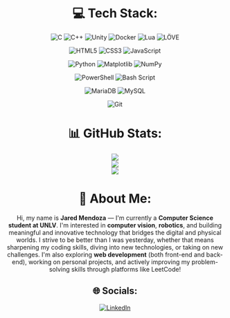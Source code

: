 <div align="center">

# 💻 Tech Stack:

<!-- Programming Languages -->
![C](https://img.shields.io/badge/c-%2300599C.svg?style=for-the-badge&logo=c&logoColor=white)
![C++](https://img.shields.io/badge/c++-%2300599C.svg?style=for-the-badge&logo=c%2B%2B&logoColor=white) 
![Unity](https://img.shields.io/badge/Unity-100000?style=for-the-badge&logo=unity&logoColor=white)
![Docker](https://img.shields.io/badge/Docker-2496ED?style=for-the-badge&logo=docker&logoColor=white)
![Lua](https://img.shields.io/badge/Lua-2C2D72?style=for-the-badge&logo=lua&logoColor=white)
![LÖVE](https://img.shields.io/badge/LÖVE-000000?style=for-the-badge&logo=love&logoColor=ff69b4)

![HTML5](https://img.shields.io/badge/html5-%23E34F26.svg?style=for-the-badge&logo=html5&logoColor=white) 
![CSS3](https://img.shields.io/badge/css3-%231572B6.svg?style=for-the-badge&logo=css3&logoColor=white) 
![JavaScript](https://img.shields.io/badge/javascript-%23323330.svg?style=for-the-badge&logo=javascript&logoColor=%23F7DF1E)

<!-- Libraries/Tools -->
![Python](https://img.shields.io/badge/python-3670A0?style=for-the-badge&logo=python&logoColor=ffdd54) 
![Matplotlib](https://img.shields.io/badge/Matplotlib-%23ffffff.svg?style=for-the-badge&logo=Matplotlib&logoColor=black) 
![NumPy](https://img.shields.io/badge/numpy-%23013243.svg?style=for-the-badge&logo=numpy&logoColor=white) 

<!-- Shell / Scripting -->
![PowerShell](https://img.shields.io/badge/PowerShell-%235391FE.svg?style=for-the-badge&logo=powershell&logoColor=white) 
![Bash Script](https://img.shields.io/badge/bash_script-%23121011.svg?style=for-the-badge&logo=gnu-bash&logoColor=white)

<!-- Databases -->
![MariaDB](https://img.shields.io/badge/MariaDB-003545?style=for-the-badge&logo=mariadb&logoColor=white) 
![MySQL](https://img.shields.io/badge/mysql-4479A1.svg?style=for-the-badge&logo=mysql&logoColor=white)

<!-- Version Control -->
![Git](https://img.shields.io/badge/git-%23F05033.svg?style=for-the-badge&logo=git&logoColor=white)

# 📊 GitHub Stats:
<p align="center">
  <img src="https://github-readme-stats.vercel.app/api?username=jrdms&theme=github_dark_dimmed&hide_border=false&include_all_commits=true&count_private=false" />
  <br/>
  <img src="https://nirzak-streak-stats.vercel.app/?user=jrdms&theme=github_dark_dimmed&hide_border=false" />
  <br/>
  <img src="https://github-readme-stats.vercel.app/api/top-langs/?username=jrdms&theme=github_dark_dimmed&hide_border=false&include_all_commits=true&count_private=false&layout=compact" />
</p>

</div>

<div align="center">

# 👋 About Me:

Hi, my name is **Jared Mendoza** — I'm currently a **Computer Science student at UNLV**. I'm interested in **computer vision**, **robotics**, and building meaningful and innovative technology that bridges the digital and physical worlds. I strive to be better than I was yesterday, whether that means sharpening my coding skills, diving into new technologies, or taking on new challenges. I'm also exploring **web development** (both front-end and back-end), working on personal projects, and actively improving my problem-solving skills through platforms like LeetCode!

## 🌐 Socials:
[![LinkedIn](https://img.shields.io/badge/LinkedIn-%230077B5.svg?logo=linkedin&logoColor=white)](https://linkedin.com/in/jared-mendoza-sandoval-703abb355)


</div>
<!-- Proudly created with GPRM ( https://gprm.itsvg.in ) -->
